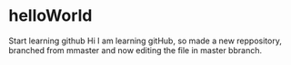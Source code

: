 # helloWorld
Start learning github
Hi I am learning gitHub, so made a new reppository, branched from mmaster and now editing the file in master bbranch.

